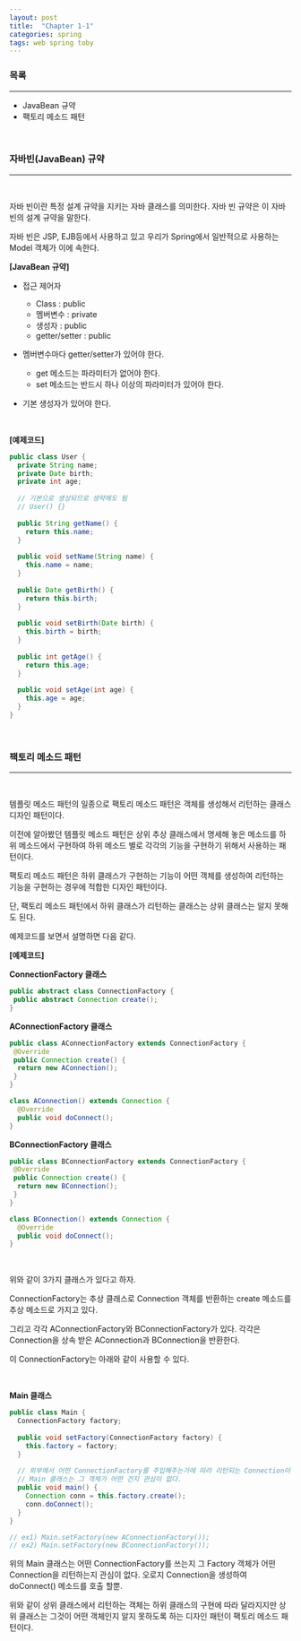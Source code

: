 ```yaml
---
layout: post
title:  "Chapter 1-1"
categories: spring
tags: web spring toby
---
```


### 목록

---

-  JavaBean 규약
-  팩토리 메소드 패턴


<br>

### 자바빈(JavaBean) 규약

---

<br>

자바 빈이란 특정 설계 규약을 지키는 자바 클래스를 의미한다. 자바 빈 규약은 이 자바 빈의 설계 규약을 말한다.

자바 빈은 JSP, EJB등에서 사용하고 있고 우리가 Spring에서 일반적으로 사용하는 Model 객체가 이에 속한다.



**[JavaBean 규약]**

-  접근 제어자
   -  Class : public
   -  멤버변수 : private
   -  생성자 : public
   -  getter/setter : public


-  멤버변수마다 getter/setter가 있어야 한다.
   -  get 메소드는 파라미터가 없어야 한다.
   -  set 메소드는 반드시 하나 이상의 파라미터가 있어야 한다.
-  기본 생성자가 있어야 한다.


<br>



**[예제코드]**

```java
public class User {
  private String name;
  private Date birth;
  private int age;
  
  // 기본으로 생성되므로 생략해도 됨
  // User() {}
  
  public String getName() {
    return this.name;
  }
  
  public void setName(String name) {
    this.name = name;
  }
  
  public Date getBirth() {
    return this.birth;
  }
  
  public void setBirth(Date birth) {
    this.birth = birth;
  }
  
  public int getAge() {
    return this.age;
  }
  
  public void setAge(int age) {
    this.age = age;
  }
}
```

<br>

### 팩토리 메소드 패턴

---

<br>

템플릿 메소드 패턴의 일종으로 팩토리 메소드 패턴은 객체를 생성해서 리턴하는 클래스 디자인 패턴이다.

이전에 알아봤던 템플릿 메소드 패턴은 상위 추상 클래스에서 명세해 놓은 메소드를 하위 메소드에서 구현하여 하위 메소드 별로 각각의 기능을 구현하기 위해서 사용하는 패턴이다.

팩토리 메소드 패턴은 하위 클래스가 구현하는 기능이 어떤 객체를 생성하여 리턴하는 기능을 구현하는 경우에 적합한 디자인 패턴이다.

단, 팩토리 메소드 패턴에서 하위 클래스가 리턴하는 클래스는 상위 클래스는 알지 못해도 된다.

예제코드를 보면서 설명하면 다음 같다.



**[예제코드]**

**ConnectionFactory 클래스**

```java
public abstract class ConnectionFactory {
 public abstract Connection create();
}
```



**AConnectionFactory 클래스**

```java
public class AConnectionFactory extends ConnectionFactory {
 @Override
 public Connection create() {
  return new AConnection();
 }
}

class AConnection() extends Connection {
  @Override
  public void doConnect();
}
```



**BConnectionFactory 클래스**

```java
public class BConnectionFactory extends ConnectionFactory {
 @Override
 public Connection create() {
  return new BConnection();
 }
}

class BConnection() extends Connection {
  @Override
  public void doConnect();
}
```

<br>

위와 같이 3가지 클래스가 있다고 하자.

ConnectionFactory는 추상 클래스로 Connection 객체를 반환하는 create 메소드를 추상 메소드로 가지고 있다. 

그리고 각각 AConnectionFactory와 BConnectionFactory가 있다. 각각은 Connection을 상속 받은 AConnection과 BConnection을 반환한다.

이 ConnectionFactory는 아래와 같이 사용할 수 있다.

<br>

**Main 클래스**

```java
public class Main {
  ConnectionFactory factory;
  
  public void setFactory(ConnectionFactory factory) {
    this.factory = factory;
  }
  
  // 외부에서 어떤 ConnectionFactory를 주입해주는가에 따라 리턴되는 Connection이 달라지지만
  // Main 클래스는 그 객체가 어떤 건지 관심이 없다.
  public void main() {
    Connection conn = this.factory.create();
    conn.doConnect();
  } 
}

// ex1) Main.setFactory(new AConnectionFactory());
// ex2) Main.setFactory(new BConnectionFactory());

```



위의 Main 클래스는 어떤 ConnectionFactory를 쓰는지 그 Factory 객체가 어떤 Connection을 리턴하는지 관심이 없다. 오로지 Connection을 생성하여 doConnect() 메소드를 호출 할뿐.

위와 같이 상위 클래스에서 리턴하는 객체는 하위 클래스의 구현에 따라 달라지지만 상위 클래스는 그것이 어떤 객체인지 알지 못하도록 하는 디자인 패턴이 팩토리 메소드 패턴이다.